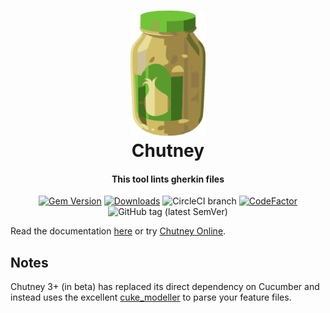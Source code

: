 <h1 align="center">
  <img src="https://raw.githubusercontent.com/BillyRuffian/chutney/master/img/chutney.svg?sanitize=true" alt="Chutney" height="200">
  <br>
  Chutney
  <br>
</h1>

<h4 align="center">
  This tool lints gherkin files
</h4>

<div align="center">

  [![Gem Version](https://badge.fury.io/rb/chutney.svg)](https://badge.fury.io/rb/chutney)
  [![Downloads](https://img.shields.io/gem/dt/chutney)](https://rubygems.org/gems/chutney)
  ![CircleCI branch](https://img.shields.io/circleci/project/github/BillyRuffian/chutney/master.svg?style=flat-square)
  [![CodeFactor](https://www.codefactor.io/repository/github/billyruffian/chutney/badge?style=flat-square)](https://www.codefactor.io/repository/github/billyruffian/chutney)
  ![GitHub tag (latest SemVer)](https://img.shields.io/github/tag/BillyRuffian/chutney.svg?style=flat-square)

</div>

Read the documentation [here](https://billyruffian.github.io/chutney/) or try [Chutney Online](https://chutney.billy-ruffian.co.uk).

## Notes

Chutney 3+ (in beta) has replaced its direct dependency on Cucumber and instead uses the excellent [cuke_modeller](https://github.com/enkessler/cuke_modeler) to parse your feature files. 